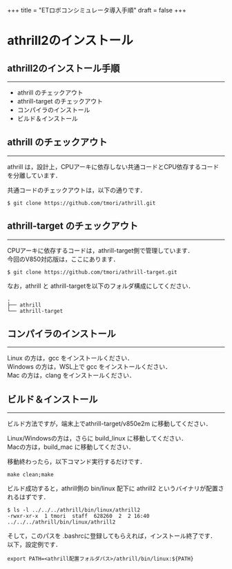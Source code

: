 +++
title = "ETロボコンシミュレータ導入手順"
draft = false
+++

# athrill2のインストール



## athrill2のインストール手順

------

- athrill のチェックアウト
- athrill-target のチェックアウト
- コンパイラのインストール
- ビルド＆インストール



## athrill のチェックアウト

------

athrill は，設計上，CPUアーキに依存しない共通コードとCPU依存するコードを分離しています．

共通コードのチェックアウトは，以下の通りです．

```
$ git clone https://github.com/tmori/athrill.git
```



## athrill-target のチェックアウト

------

CPUアーキに依存するコードは，athrill-target側で管理しています．  
今回のV850対応版は，ここにあります．

```
$ git clone https://github.com/tmori/athrill-target.git
```

なお，athrill と athrill-targetを以下のフォルダ構成にしてください．

```
.
├── athrill
└── athrill-target
```



## コンパイラのインストール

------

Linux の方は，gcc をインストールください．  
Windows の方は，WSL上で gcc をインストールください．  
Mac の方は，clang をインストールください．



## ビルド＆インストール

------

ビルド方法ですが，端末上でathrill-target/v850e2m に移動してください．

Linux/Windowsの方は，さらに build_linux に移動してください．  
Macの方は，build_mac に移動してください．

移動終わったら，以下コマンド実行するだけです．

```
make clean;make
```

ビルド成功すると，athrill側の bin/linux 配下に athrill2 というバイナリが配置されるはずです．

```
$ ls -l ../../../athrill/bin/linux/athrill2 
-rwxr-xr-x  1 tmori  staff  628260  2  2 16:40 ../../../athrill/bin/linux/athrill2
```

そして，このパスを .bashrcに登録してもらえれば，インストール終了です．  
以下，設定例です．

```
export PATH=<athrill配置フォルダパス>/athrill/bin/linux:${PATH}
```

